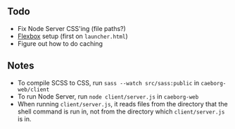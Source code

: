 ## Todo
* Fix Node Server CSS'ing (file paths?)
* [Flexbox](https://www.youtube.com/watch?v=fYq5PXgSsbE) setup (first on `launcher.html`)
* Figure out how to do caching

## Notes
* To compile SCSS to CSS, run `sass --watch src/sass:public` in `caeborg-web/client`
* To run Node Server, run `node client/server.js` in `caeborg-web`
* When running `client/server.js`, it reads files from the directory that the shell command is run in, not from the directory which `client/server.js` is in.
